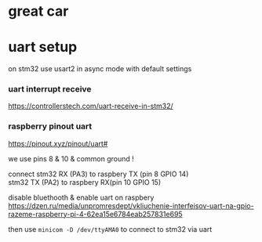 # great car

# uart setup
on stm32 use usart2 in async mode with default settings

### uart interrupt receive
https://controllerstech.com/uart-receive-in-stm32/

### raspberry pinout uart
https://pinout.xyz/pinout/uart#

we use pins 8 & 10 & common ground !

connect stm32 RX (PA3) to raspbery TX (pin 8 GPIO 14) <br>
stm32 TX (PA2) to raspbery RX(pin 10 GPIO 15)

disable bluethooth & enable uart on raspbery
https://dzen.ru/media/unpromresdept/vkliuchenie-interfeisov-uart-na-gpio-razeme-raspberry-pi-4-62ea15e6784eab257831e695

then use `minicom -D /dev/ttyAMA0` to connect to stm32 via uart

